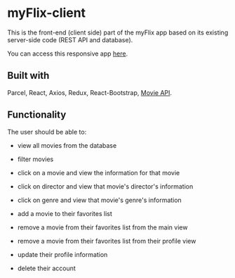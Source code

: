 
# myFlix-client

This is the front-end (client side) part of the myFlix app based on its existing server-side code (REST API and database).

You can access this responsive app [here](https://ml-myflix-react.netlify.app).


## Built with

Parcel, React, Axios, Redux, React-Bootstrap, [Movie API](https://github.com/MaiaraLopes/Movies_API).


## Functionality

The user should be able to:

 - view all movies from the database

 - filter movies

- click on a movie and view the information for that movie

- click on director and view that movie's director's information

- click on genre and view that movie's genre's information

- add a movie to their favorites list

- remove a movie from their favorites list from the main view

- remove a movie from their favorites list from their profile view

- update their profile information

- delete their account
